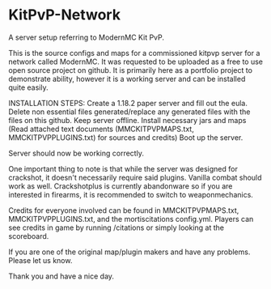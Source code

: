 # KitPvP-Network
A server setup referring to ModernMC Kit PvP.

This is the source configs and maps for a commissioned kitpvp server for a network called ModernMC. It was requested to be uploaded as a free to use open source project on github. 
It is primarily here as a portfolio project to demonstrate ability, however it is a working server and can be installed quite easily.

INSTALLATION STEPS:
Create a 1.18.2 paper server and fill out the eula.
Delete non essential files generated/replace any generated files with the files on this github. Keep server offline.
Install necessary jars and maps (Read attached text documents (MMCKITPVPMAPS.txt, MMCKITPVPPLUGINS.txt) for sources and credits)
Boot up the server.

Server should now be working correctly. 

One important thing to note is that while the server was designed for crackshot, it doesn't necessarily require said plugins. Vanilla combat should work as well. Crackshotplus is currently abandonware so if you are interested in firearms, it is recommended to switch to weaponmechanics.

Credits for everyone involved can be found in MMCKITPVPMAPS.txt, MMCKITPVPPLUGINS.txt, and the mortiscitations config.yml. Players can see credits in game by running /citations or simply looking at the scoreboard.

If you are one of the original map/plugin makers and have any problems. Please let us know.

Thank you and have a nice day.
